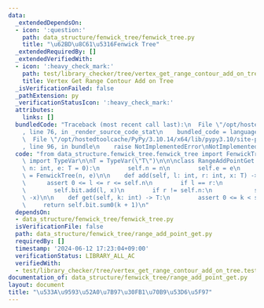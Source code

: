 ```yaml
---
data:
  _extendedDependsOn:
  - icon: ':question:'
    path: data_structure/fenwick_tree/fenwick_tree.py
    title: "\u62BD\u8C61\u5316Fenwick Tree"
  _extendedRequiredBy: []
  _extendedVerifiedWith:
  - icon: ':heavy_check_mark:'
    path: test/library_checker/tree/vertex_get_range_contour_add_on_tree.test.py
    title: Vertex Get Range Contour Add on Tree
  _isVerificationFailed: false
  _pathExtension: py
  _verificationStatusIcon: ':heavy_check_mark:'
  attributes:
    links: []
  bundledCode: "Traceback (most recent call last):\n  File \"/opt/hostedtoolcache/PyPy/3.10.14/x64/lib/pypy3.10/site-packages/onlinejudge_verify/documentation/build.py\"\
    , line 76, in _render_source_code_stat\n    bundled_code = language.bundle(\n\
    \  File \"/opt/hostedtoolcache/PyPy/3.10.14/x64/lib/pypy3.10/site-packages/onlinejudge_verify/languages/python.py\"\
    , line 96, in bundle\n    raise NotImplementedError\nNotImplementedError\n"
  code: "from data_structure.fenwick_tree.fenwick_tree import FenwickTree\nfrom typing\
    \ import TypeVar\n\nT = TypeVar(\"T\")\n\n\nclass RangeAddPointGet:\n    def __init__(self,\
    \ n: int, e: T = 0):\n        self.n = n\n        self.e = e\n        self.bit\
    \ = FenwickTree(n, e)\n\n    def add(self, l: int, r: int, x: T) -> None:\n  \
    \      assert 0 <= l <= r <= self.n\n        if l == r:\n            return self.e\n\
    \        self.bit.add(l, x)\n        if r != self.n:\n            self.bit.add(r,\
    \ -x)\n\n    def get(self, k: int) -> T:\n        assert 0 <= k < self.n\n   \
    \     return self.bit.sum0(k + 1)\n"
  dependsOn:
  - data_structure/fenwick_tree/fenwick_tree.py
  isVerificationFile: false
  path: data_structure/fenwick_tree/range_add_point_get.py
  requiredBy: []
  timestamp: '2024-06-12 17:23:04+09:00'
  verificationStatus: LIBRARY_ALL_AC
  verifiedWith:
  - test/library_checker/tree/vertex_get_range_contour_add_on_tree.test.py
documentation_of: data_structure/fenwick_tree/range_add_point_get.py
layout: document
title: "\u533A\u9593\u52A0\u7B97\u30FB1\u70B9\u53D6\u5F97"
---
```


